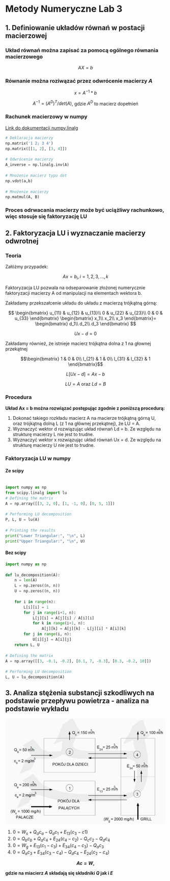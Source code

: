 # Metody Numeryczne Lab 3

## 1. Definiowanie układów równań w postacji macierzowej

### Układ równań można zapisać za pomocą ogólnego równania macierzowego

$$AX = b$$

### Równanie można roziwązać przez odwrócenie macierzy $A$

$$x=A^{-1}*b$$

<center>

$A^{-1}={(A^D)^T}/{det(A)}$, gdzie $A^D$ to macierz dopełnień
</center>

### Rachunek macierzowy w numpy

[Link do dokumentacji numpy.linalg](https://numpy.org/doc/stable/reference/routines.linalg.html#module-numpy.linalg)

```python
# Deklaracja macierzy
np.matrix('1 2; 3 4')
np.matrix([[1, 2], [3, 4]])

# Odwrócenie macierzy
A_inverse = np.linalg.inv(A)

# Mnożenie macierz typu dot
np.vdot(a,b)

# Mnożenie macierzy
np.matmul(A, B)
```

### Proces odrwacania macierzy może być uciążliwy rachunkowo, więc stosuje się faktoryzację LU

## 2. Faktoryzacja LU i wyznaczanie macierzy odwrotnej

### Teoria

Załóżmy przypadek:

$$Ax = b_i, i = 1, 2, 3, ..., k$$

Faktoryzacja LU pozwala na odseparowanie
złożonej numerycznie faktoryzacji macierzy A od manipulacji na elementach
wektora b.

Zakładamy przekszałcenie układu do układu z macierzą trójkątną górną:

$$
\begin{bmatrix}
u_{11} & u_{12} & u_{13}\\
0 & u_{22} & u_{23}\\
0 & 0 & u_{33}
\end{bmatrix}
\begin{bmatrix}
x_1\\
x_2\\
x_3
\end{bmatrix}=
\begin{bmatrix}
d_1\\
d_2\\
d_3
\end{bmatrix}
$$

$$
Ux - d =0
$$

Zakładamy również, że istnieje macierz trójkątna dolna z 1 na głownej przekątnej

$$\begin{bmatrix}
1 & 0 & 0\\
l_{21} & 1 & 0\\
l_{31} & l_{32} & 1
\end{bmatrix}$$

<center>

$L[Ux-d]=Ax-b$

$LU=A$ oraz $Ld=B$
</center>

### Procedura

**Układ Ax = b można rozwiązać postępując zgodnie z poniższą procedurą:**
1. Dokonać takiego rozkładu macierz A na macierze trójkątną górną U, oraz
trójkątną dolną L (z 1 na głównej przekątnej), że LU = A.
2. Wyznaczyć wektor d rozwiązując układ równań Ld = b. Ze względu na
strukturę macierzy L nie jest to trudne.
3. Wyznaczyć wektor x rozwiązując układ równań Ux = d. Ze względu na
strukturę macierzy U nie jest to trudne.

### Faktoryzacja LU w numpy

#### Ze scipy

```python

import numpy as np
from scipy.linalg import lu
# Defining the matrix
A = np.array([[3, 2, 0], [1, -1, 0], [0, 5, 1]])

# Performing LU decomposition
P, L, U = lu(A)

# Printing the results
print("Lower Triangular:", "\n", L)
print("Upper Triangular:", "\n", U)
```

#### Bez scipy

```python
import numpy as np

def lu_decomposition(A):
    n = len(A)
    L = np.zeros((n, n))
    U = np.zeros((n, n))

    for i in range(n):
        L[i][i] = 1
        for j in range(i+1, n):
            L[j][i] = A[j][i] / A[i][i]
            for k in range(i+1, n):
                A[j][k] = A[j][k] - L[j][i] * A[i][k]
        for j in range(i, n):
            U[i][j] = A[i][j]
    return L, U

# Defining the matrix
A = np.array([[3, -0.1, -0.2], [0.1, 7, -0.3], [0.3, -0.2, 10]])

# Performing LU decomposition
L, U = lu_decomposition(A)
```

## 3. Analiza stężenia substancji szkodliwych na podstawie przepływu powietrza - analiza na podstawie wykładu

![Schemat przepływu CO](lab_3_schemat_przepływu_CO.png)

1. $0 = W_s +Q_ac_a-Q_ac_1 +E_{13}(c_3-c1)$
2. $0 = Q_bc_b+ Q_ac_4+E_{24}(c_4-c_2)-Q_cc_2-Q_dc_4$
3. $0 = W_g + E_{13}(c_1-c_3)+E_{34}(c_4-c_3) -Q_ac_3$
4. $0 = Q_ac_3+E_{34}(c_3-c_4)-Q_dc_4-E_{24}(c_2-c_4)$

**$$Ac =W,$$**

**gdzie na miacierz $A$ składają się składniki $Q$ jak i $E$**
